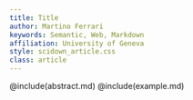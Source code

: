 ```yaml
---
title: Title
author: Martino Ferrari
keywords: Semantic, Web, Markdown
affiliation: University of Geneva
style: scidown_article.css
class: article
---
```

@include(abstract.md)
@include(example.md)
